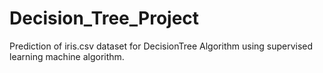 # Decision_Tree_Project
Prediction of iris.csv dataset for DecisionTree Algorithm using supervised learning machine algorithm.
